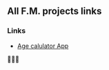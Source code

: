 ## All F.M. projects links

### Links

- [Age calulator App](https://krishanprajapat23.github.io/fm-project/age-calculator-app/)


🚀🚀🚀
